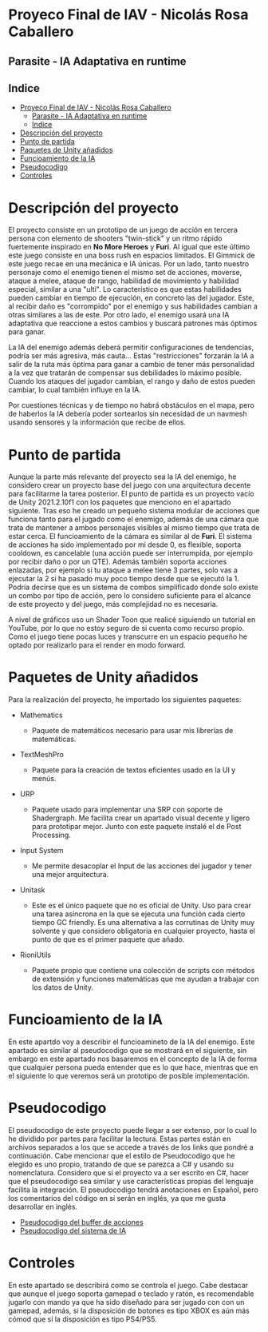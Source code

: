 # Proyeco Final de IAV - Nicolás Rosa Caballero
## Parasite - IA Adaptativa en runtime

## Indice
- [Proyeco Final de IAV - Nicolás Rosa Caballero](#proyeco-final-de-iav---nicolás-rosa-caballero)
  - [Parasite - IA Adaptativa en runtime](#parasite---ia-adaptativa-en-runtime)
  - [Indice](#indice)
- [Descripción del proyecto](#descripción-del-proyecto)
- [Punto de partida](#punto-de-partida)
- [Paquetes de Unity añadidos](#paquetes-de-unity-añadidos)
- [Funcioamiento de la IA](#funcioamiento-de-la-ia)
- [Pseudocodigo](#pseudocodigo)
- [Controles](#controles)

# Descripción del proyecto

El proyecto consiste en un prototipo de un juego de acción en tercera persona con elemento de shooters "twin-stick" y un ritmo rápido fuertemente inspirado en __No More Heroes__ y __Furi__. Al igual que este último este juego consiste en una boss rush en espacios limitados. El Gimmick de este juego recae en una mecánica e IA únicas. Por un lado, tanto nuestro personaje como el enemigo tienen el mismo set de acciones, moverse, ataque a melee, ataque de rango, habilidad de movimiento y habilidad especial, similar a una "ulti". Lo característico es que estas habilidades pueden cambiar en tiempo de ejecución, en concreto las del jugador. Este, al recibir daño es "corrompido" por el enemigo y sus habilidades cambian a otras similares a las de este. Por otro lado, el enemigo usará una IA adaptativa que reaccione a estos cambios y buscará patrones más óptimos para ganar.

La IA del enemigo además deberá permitir configuraciones de tendencias, podría ser más agresiva, más cauta... Estas "restricciones" forzarán  la IA a salir de la ruta más óptima para ganar a cambio de tener más personalidad a la vez que tratarán de compensar sus debilidades lo máximo posible. Cuando los ataques del jugador cambian, el rango y daño de estos pueden cambiar, lo cual también influye en la IA.

Por cuestiones técnicas y de tiempo no habrá obstáculos en el mapa, pero de haberlos la IA debería poder sortearlos sin necesidad de un navmesh usando sensores y la información que recibe de ellos.

# Punto de partida

Aunque la parte más relevante del proyecto sea la IA del enemigo, he considero crear un proyecto base del juego con una arquitectura decente para facilitarme la tarea posterior. El punto de partida es un proyecto vacío de Unity 2021.2.10f1 con los paquetes que menciono en el apartado siguiente. Tras eso he creado un pequeño sistema modular de acciones que funciona tanto para el jugado como el enemigo, además de una cámara que trata de mantener a ambos personajes visibles al mismo tiempo que trata de estar cerca. El funcioamiento de la cámara es similar al de __Furi__. El sistema de acciones ha sido implementado por mi desde 0, es flexible, soporta cooldown, es cancelable (una acción puede ser interrumpida, por ejemplo por recibir daño o por un QTE). Además también soporta acciones enlazadas, por ejemplo si tu ataque a melee tiene 3 partes, solo vas a ejecutar la 2 si ha pasado muy poco tiempo desde que se ejecutó la 1. Podría decirse que es un sistema de combos simplificado donde solo existe un combo por tipo de acción, pero lo considero suficiente para el alcance de este proyecto y del juego, más complejidad no es necesaria.

A nivel de gráficos uso un Shader Toon que realicé siguiendo un tutorial en YouTube, por lo que no estoy seguro de si cuenta como recurso propio. Como el juego tiene pocas luces y transcurre en un espacio pequeño he optado por realizarlo para el render en modo forward.

# Paquetes de Unity añadidos

Para la realización del proyecto, he importado los siguientes paquetes:

- Mathematics
  - Paquete de matemáticos necesario para usar mis librerías de matemáticas.
- TextMeshPro
  - Paquete para la creación de textos eficientes usado en la UI y menús.
- URP
  - Paquete usado para implementar una SRP con soporte de Shadergraph. Me facilita crear un apartado visual decente y ligero para prototipar mejor. Junto con este paquete instalé el de Post Processing.
- Input System
  - Me permite desacoplar el Input de las acciones del jugador y tener una mejor arquitectura.

- Unitask
  - Este es el único paquete que no es oficial de Unity. Uso para crear una tarea asíncrona en la que se ejecuta una función cada cierto tiempo GC friendly. Es una alternativa a las corrutinas de Unity muy solvente y que considero obligatoria en cualquier proyecto, hasta el punto de que es el primer paquete que añado.
- RioniUtils
  - Paquete propio que contiene una colección de scripts con métodos de extensión y funciones matemáticas que me ayudan a trabajar con los datos de Unity.

# Funcioamiento de la IA

En este apartdo voy a describir el funcioamineto de la IA del enemigo. Este apartado es similar al pseudocodigo que se mostrará en el siguiente, sin embargo en este apartado nos basaremos en el concepto de la IA de forma que cualquier persona pueda entender que es lo que hace, mientras que en el siguiente lo que veremos será un prototipo de posible implementación.

#  Pseudocodigo

El pseudocodigo de este proyecto puede llegar a ser extenso, por lo cual lo he dividido por partes para facilitar la lectura. Estas partes están en archivos separados a los que se accede a través de los links que pondré a continuación. Cabe mencionar que el estilo de Pseudocodigo que he elegido es uno propio, tratando de que se parezca a C# y usando su nomenclatura. Considero que si el proyecto va a ser escrito en C#, hacer que el pseudocodigo sea similar y use características propias del lenguaje facilita la integración. El pseudocodigo tendrá anotaciones en Español, pero los comentarios del código en sí serán en inglés, ya que me gusta desarrollar en inglés.

 - [Pseudocodigo del buffer de acciones](ActionSystemPseudo.md)
 - [Pseudocodigo del sistema de IA](IASystemPseudo.md)

# Controles

En este apartado se describirá como se controla el juego. Cabe destacar que aunque el juego soporta gamepad o teclado y ratón, es recomendable jugarlo con mando ya que ha sido diseñado para ser jugado con con un gamepad, además, si la disposición de botones es tipo XBOX es aún más cómod que si la disposición es tipo PS4/PS5.

